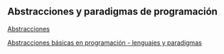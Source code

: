 ## Abstracciones y paradigmas de programación

[Abstracciones](./abstracciones-paradigmas/abstracciones.md)

[Abstracciones básicas en programación - lenguajes y paradigmas](./abstracciones-paradigmas/lenguajes-paradigmas.md)
